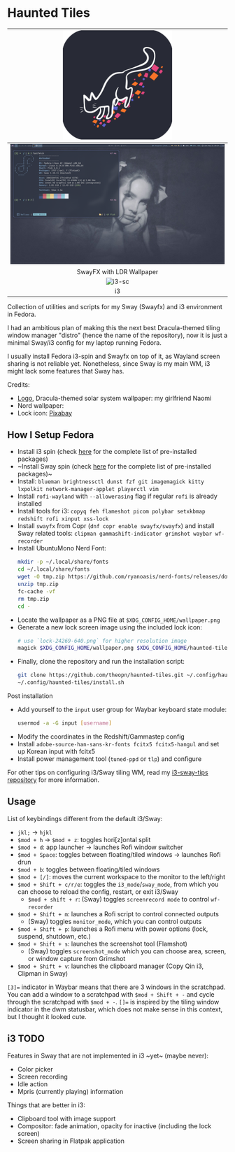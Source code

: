 # Haunted Tiles

| <img src="./assets/haunted-tiles-logo.png" width="250" alt="Haunted Tiles logo"> |
| :--:                                                                             |
| ![sway-sc](./assets/sway-sc.png)                                                 |
| SwayFX with LDR Wallpaper                                                        |
| ![i3-sc](./assets/i3-sc.png)                                                     |
| i3                                                                               |

Collection of utilities and scripts for my Sway (Swayfx) and i3 environment in Fedora.

I had an ambitious plan of making this the next best Dracula-themed tiling window manager "distro" (hence the name of the repository), now it is just a minimal Sway/i3 config for my laptop running Fedora.

I usually install Fedora i3-spin and Swayfx on top of it, as Wayland screen sharing is not reliable yet.
Nonetheless, since Sway is my main WM, i3 might lack some features that Sway has.

Credits:

- [Logo](./assets/haunted-tiles-logo.png), Dracula-themed solar system wallpaper: my girlfriend Naomi
- Nord wallpaper:
- Lock icon: [Pixabay](https://pixabay.com/vectors/lock-locked-metal-protection-tool-24269/)

## How I Setup Fedora

- Install i3 spin (check [here](https://docs.fedoraproject.org/en-US/i3/package-groups/) for the complete list of pre-installed packages)
- ~Install Sway spin (check [here](https://gitlab.com/fedora/sigs/sway/sway-config-fedora/-/blob/fedora/sway-config-fedora.spec.rpkg?ref_type=heads) for the complete list of pre-installed packages)~
- Install: `blueman brightnessctl dunst fzf git imagemagick kitty lxpolkit network-manager-applet playerctl vim`
- Install `rofi-wayland` with `--allowerasing` flag if regular `rofi` is already installed
- Install tools for i3: `copyq feh flameshot picom polybar setxkbmap redshift rofi xinput xss-lock`
- Install `swayfx` from Copr (`dnf copr enable swayfx/swayfx`) and install Sway related tools: `clipman gammashift-indicator grimshot waybar wf-recorder`
- Install UbuntuMono Nerd Font:
    ```sh
    mkdir -p ~/.local/share/fonts
    cd ~/.local/share/fonts
    wget -O tmp.zip https://github.com/ryanoasis/nerd-fonts/releases/download/v3.3.0/UbuntuMono.zip
    unzip tmp.zip
    fc-cache -vf
    rm tmp.zip
    cd -
    ```
- Locate the wallpaper as a PNG file at `$XDG_CONFIG_HOME/wallpaper.png`
- Generate a new lock screen image using the included lock icon:
    ```sh
    # use `lock-24269-640.png` for higher resolution image
    magick $XDG_CONFIG_HOME/wallpaper.png $XDG_CONFIG_HOME/haunted-tiles/assets/lock-24269-360.png -gravity center -composite $XDG_CONFIG_HOME/lockscreen.png
    ```
- Finally, clone the repository and run the installation script:
    ```sh
    git clone https://github.com/theopn/haunted-tiles.git ~/.config/haunted-tiles
    ~/.config/haunted-tiles/install.sh
    ```

Post installation

- Add yourself to the `input` user group for Waybar keyboard state module:
    ```sh
    usermod -a -G input [username]
    ```
- Modify the coordinates in the Redshift/Gammastep config
- Install `adobe-source-han-sans-kr-fonts fcitx5 fcitx5-hangul` and set up Korean input with fcitx5
- Install power management tool (`tuned-ppd` or `tlp`) and configure

For other tips on configuring i3/Sway tiling WM, read my [i3-sway-tips repository](https://github.com/theopn/i3-sway-tips) for more information.

## Usage

List of keybindings different from the default i3/Sway:

- `jkl;` -> `hjkl`
- `$mod + h` -> `$mod + z`: toggles hori[z]ontal split
- `$mod + d`: app launcher -> launches Rofi window switcher
- `$mod + Space`: toggles between floating/tiled windows -> launches Rofi drun
- `$mod + b`: toggles between floating/tiled windows
- `$mod + [/]`: moves the current workspace to the monitor to the left/right
- `$mod + Shift + c/r/e`:  toggles the `i3_mode`/`sway_mode`, from which you can choose to reload the config, restart, or exit i3/Sway
    - `$mod + shift + r`: (Sway) toggles `screenrecord mode` to control `wf-recorder`
- `$mod + Shift + m`: launches a Rofi script to control connected outputs
    - (Sway) toggles `monitor_mode`, which you can control outputs
- `$mod + Shift + p`: launches a Rofi menu with power options (lock, suspend, shutdown, etc.)
- `$mod + Shift + s`: launches the screenshot tool (Flamshot)
    - (Sway) toggles `screenshot_mode` which you can choose area, screen, or window capture from Grimshot
- `$mod + Shift + v`: launches the clipboard manager (Copy Qin i3, Clipman in Sway)

`[3]=` indicator in Waybar means that there are 3 windows in the scratchpad.
You can add a window to a scratchpad with `$mod + Shift + -` and cycle through the scratchpad with `$mod + -`.
`[]=` is inspired by the tiling window indicator in the dwm statusbar, which does not make sense in this context, but I thought it looked cute.

## i3 TODO

Features in Sway that are not implemented in i3 ~yet~ (maybe never):

- Color picker
- Screen recording
- Idle action
- Mpris (currently playing) information

Things that are better in i3:

- Clipboard tool with image support
- Compositor: fade animation, opacity for inactive (including the lock screen)
- Screen sharing in Flatpak application

